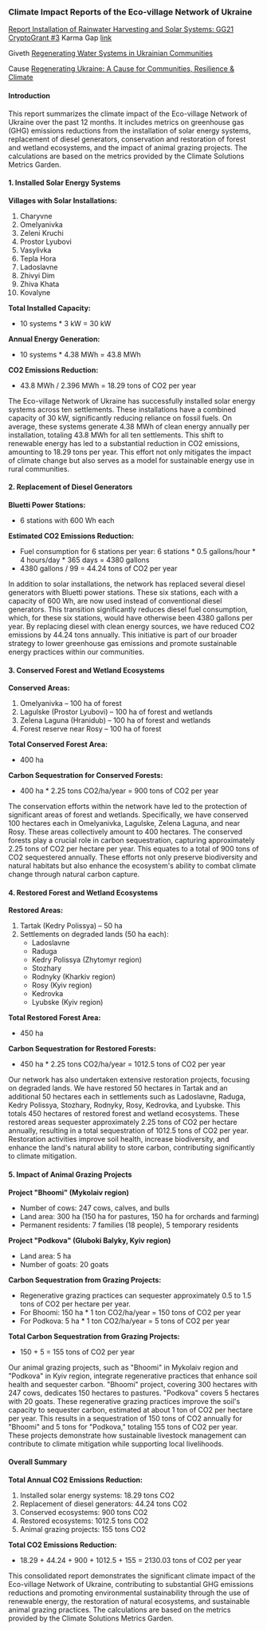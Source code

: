 ### Climate Impact Reports of the Eco-village Network of Ukraine

[Report Installation of Rainwater Harvesting and Solar Systems: GG21 CryptoGrant #3](https://github.com/maxzalevski/climate_solutions/issues/3)
Karma Gap [link](https://gap.karmahq.xyz/project/gen-ukraine/grants/0x748e2dcd333525f8fe54321dd14d91a9328fc3d0702ced4d7fa8f1202428ad68)

Giveth [Regenerating Water Systems in Ukrainian Communities](https://giveth.io/project/regenerating-water-systems-in-ukrainian-communities)

Cause [Regenerating Ukraine: A Cause for Communities, Resilience & Climate](https://giveth.io/cause/regenerating-ukraine:-a-cause-for-communities-resilience-climate)

#### Introduction
This report summarizes the climate impact of the Eco-village Network of Ukraine over the past 12 months. It includes metrics on greenhouse gas (GHG) emissions reductions from the installation of solar energy systems, replacement of diesel generators, conservation and restoration of forest and wetland ecosystems, and the impact of animal grazing projects. The calculations are based on the metrics provided by the Climate Solutions Metrics Garden.

#### 1. Installed Solar Energy Systems

**Villages with Solar Installations:**
1. Charyvne
2. Omelyanivka
3. Zeleni Kruchi
4. Prostor Lyubovi
5. Vasylivka
6. Tepla Hora
7. Ladoslavne
8. Zhivyi Dim
9. Zhiva Khata
10. Kovalyne

**Total Installed Capacity:**
- 10 systems * 3 kW = 30 kW

**Annual Energy Generation:**
- 10 systems * 4.38 MWh = 43.8 MWh

**CO2 Emissions Reduction:**
- 43.8 MWh / 2.396 MWh = 18.29 tons of CO2 per year

The Eco-village Network of Ukraine has successfully installed solar energy systems across ten settlements. These installations have a combined capacity of 30 kW, significantly reducing reliance on fossil fuels. On average, these systems generate 4.38 MWh of clean energy annually per installation, totaling 43.8 MWh for all ten settlements. This shift to renewable energy has led to a substantial reduction in CO2 emissions, amounting to 18.29 tons per year. This effort not only mitigates the impact of climate change but also serves as a model for sustainable energy use in rural communities.

#### 2. Replacement of Diesel Generators

**Bluetti Power Stations:**
- 6 stations with 600 Wh each

**Estimated CO2 Emissions Reduction:**
- Fuel consumption for 6 stations per year: 6 stations * 0.5 gallons/hour * 4 hours/day * 365 days = 4380 gallons
- 4380 gallons / 99 = 44.24 tons of CO2 per year

In addition to solar installations, the network has replaced several diesel generators with Bluetti power stations. These six stations, each with a capacity of 600 Wh, are now used instead of conventional diesel generators. This transition significantly reduces diesel fuel consumption, which, for these six stations, would have otherwise been 4380 gallons per year. By replacing diesel with clean energy sources, we have reduced CO2 emissions by 44.24 tons annually. This initiative is part of our broader strategy to lower greenhouse gas emissions and promote sustainable energy practices within our communities.

#### 3. Conserved Forest and Wetland Ecosystems

**Conserved Areas:**
1. Omelyanivka – 100 ha of forest
2. Lagulske (Prostor Lyubovi) – 100 ha of forest and wetlands
3. Zelena Laguna (Hranidub) – 100 ha of forest and wetlands
4. Forest reserve near Rosy – 100 ha of forest

**Total Conserved Forest Area:**
- 400 ha

**Carbon Sequestration for Conserved Forests:**
- 400 ha * 2.25 tons CO2/ha/year = 900 tons of CO2 per year

The conservation efforts within the network have led to the protection of significant areas of forest and wetlands. Specifically, we have conserved 100 hectares each in Omelyanivka, Lagulske, Zelena Laguna, and near Rosy. These areas collectively amount to 400 hectares. The conserved forests play a crucial role in carbon sequestration, capturing approximately 2.25 tons of CO2 per hectare per year. This equates to a total of 900 tons of CO2 sequestered annually. These efforts not only preserve biodiversity and natural habitats but also enhance the ecosystem's ability to combat climate change through natural carbon capture.

#### 4. Restored Forest and Wetland Ecosystems

**Restored Areas:**
1. Tartak (Kedry Polissya) – 50 ha
2. Settlements on degraded lands (50 ha each):
   - Ladoslavne
   - Raduga
   - Kedry Polissya (Zhytomyr region)
   - Stozhary
   - Rodnyky (Kharkiv region)
   - Rosy (Kyiv region)
   - Kedrovka
   - Lyubske (Kyiv region)

**Total Restored Forest Area:**
- 450 ha

**Carbon Sequestration for Restored Forests:**
- 450 ha * 2.25 tons CO2/ha/year = 1012.5 tons of CO2 per year

Our network has also undertaken extensive restoration projects, focusing on degraded lands. We have restored 50 hectares in Tartak and an additional 50 hectares each in settlements such as Ladoslavne, Raduga, Kedry Polissya, Stozhary, Rodnyky, Rosy, Kedrovka, and Lyubske. This totals 450 hectares of restored forest and wetland ecosystems. These restored areas sequester approximately 2.25 tons of CO2 per hectare annually, resulting in a total sequestration of 1012.5 tons of CO2 per year. Restoration activities improve soil health, increase biodiversity, and enhance the land's natural ability to store carbon, contributing significantly to climate mitigation.

#### 5. Impact of Animal Grazing Projects

**Project "Bhoomi" (Mykolaiv region)**
- Number of cows: 247 cows, calves, and bulls
- Land area: 300 ha (150 ha for pastures, 150 ha for orchards and farming)
- Permanent residents: 7 families (18 people), 5 temporary residents

**Project "Podkova" (Gluboki Balyky, Kyiv region)**
- Land area: 5 ha
- Number of goats: 20 goats

**Carbon Sequestration from Grazing Projects:**
- Regenerative grazing practices can sequester approximately 0.5 to 1.5 tons of CO2 per hectare per year.
- For Bhoomi: 150 ha * 1 ton CO2/ha/year = 150 tons of CO2 per year
- For Podkova: 5 ha * 1 ton CO2/ha/year = 5 tons of CO2 per year

**Total Carbon Sequestration from Grazing Projects:**
- 150 + 5 = 155 tons of CO2 per year

Our animal grazing projects, such as "Bhoomi" in Mykolaiv region and "Podkova" in Kyiv region, integrate regenerative practices that enhance soil health and sequester carbon. "Bhoomi" project, covering 300 hectares with 247 cows, dedicates 150 hectares to pastures. "Podkova" covers 5 hectares with 20 goats. These regenerative grazing practices improve the soil's capacity to sequester carbon, estimated at about 1 ton of CO2 per hectare per year. This results in a sequestration of 150 tons of CO2 annually for "Bhoomi" and 5 tons for "Podkova," totaling 155 tons of CO2 per year. These projects demonstrate how sustainable livestock management can contribute to climate mitigation while supporting local livelihoods.

#### Overall Summary

**Total Annual CO2 Emissions Reduction:**
1. Installed solar energy systems: 18.29 tons CO2
2. Replacement of diesel generators: 44.24 tons CO2
3. Conserved ecosystems: 900 tons CO2
4. Restored ecosystems: 1012.5 tons CO2
5. Animal grazing projects: 155 tons CO2

**Total CO2 Emissions Reduction:**
- 18.29 + 44.24 + 900 + 1012.5 + 155 = 2130.03 tons of CO2 per year

This consolidated report demonstrates the significant climate impact of the Eco-village Network of Ukraine, contributing to substantial GHG emissions reductions and promoting environmental sustainability through the use of renewable energy, the restoration of natural ecosystems, and sustainable animal grazing practices. The calculations are based on the metrics provided by the Climate Solutions Metrics Garden.
